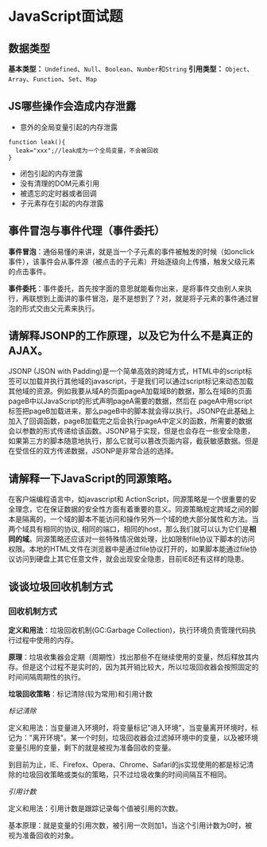 # JavaScript面试题

## 数据类型

**基本类型：** `Undefined`、`Null`、`Boolean`、`Number`和`String`
**引用类型：** `Object`、`Array`、`Function`、`Set`、`Map`

## JS哪些操作会造成内存泄露

- 意外的全局变量引起的内存泄露

```
function leak(){  
  leak="xxx";//leak成为一个全局变量，不会被回收  
}
```

- 闭包引起的内存泄露
- 没有清理的DOM元素引用
- 被遗忘的定时器或者回调
- 子元素存在引起的内存泄露

## 事件冒泡与事件代理（事件委托）

**事件冒泡**：通俗易懂的来讲，就是当一个子元素的事件被触发的时候（如onclick事件），该事件会从事件源（被点击的子元素）开始逐级向上传播，触发父级元素的点击事件。

**事件委托**：事件委托，首先按字面的意思就能看你出来，是将事件交由别人来执行，再联想到上面讲的事件冒泡，是不是想到了？对，就是将子元素的事件通过冒泡的形式交由父元素来执行。

## 请解释JSONP的工作原理，以及它为什么不是真正的AJAX。

JSONP (JSON with Padding)是一个简单高效的跨域方式，HTML中的script标签可以加载并执行其他域的javascript，于是我们可以通过script标记来动态加载其他域的资源。例如我要从域A的页面pageA加载域B的数据，那么在域B的页面pageB中以JavaScript的形式声明pageA需要的数据，然后在 pageA中用script标签把pageB加载进来，那么pageB中的脚本就会得以执行。JSONP在此基础上加入了回调函数，pageB加载完之后会执行pageA中定义的函数，所需要的数据会以参数的形式传递给该函数。JSONP易于实现，但是也会存在一些安全隐患，如果第三方的脚本随意地执行，那么它就可以篡改页面内容，截获敏感数据。但是在受信任的双方传递数据，JSONP是非常合适的选择。

## 请解释一下JavaScript的同源策略。

在客户端编程语言中，如javascript和 ActionScript，同源策略是一个很重要的安全理念，它在保证数据的安全性方面有着重要的意义。同源策略规定跨域之间的脚本是隔离的，一个域的脚本不能访问和操作另外一个域的绝大部分属性和方法。当两个域具有相同的协议, 相同的端口，相同的host，那么我们就可以认为它们是**相同的域**。同源策略还应该对一些特殊情况做处理，比如限制file协议下脚本的访问权限。本地的HTML文件在浏览器中是通过file协议打开的，如果脚本能通过file协议访问到硬盘上其它任意文件，就会出现安全隐患，目前IE8还有这样的隐患。

## 谈谈垃圾回收机制方式

### 回收机制方式

**定义和用法**：垃圾回收机制(GC:Garbage Collection)，执行环境负责管理代码执行过程中使用的内存。

**原理**：垃圾收集器会定期（周期性）找出那些不在继续使用的变量，然后释放其内存。但是这个过程不是实时的，因为其开销比较大，所以垃圾回收器会按照固定的时间间隔周期性的执行。

**垃圾回收策略**：标记清除(较为常用)和引用计数

*标记清除*

定义和用法：当变量进入环境时，将变量标记"进入环境"，当变量离开环境时，标记为："离开环境"。某一个时刻，垃圾回收器会过滤掉环境中的变量，以及被环境变量引用的变量，剩下的就是被视为准备回收的变量。

到目前为止，IE、Firefox、Opera、Chrome、Safari的js实现使用的都是标记清除的垃圾回收策略或类似的策略，只不过垃圾收集的时间间隔互不相同。

*引用计数*

定义和用法：引用计数是跟踪记录每个值被引用的次数。

基本原理：就是变量的引用次数，被引用一次则加1，当这个引用计数为0时，被视为准备回收的对象。